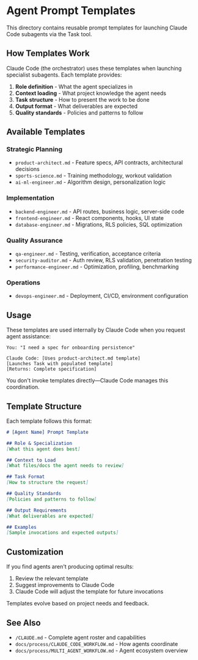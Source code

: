 # Agent Prompt Templates

This directory contains reusable prompt templates for launching Claude Code subagents via the Task tool.

## How Templates Work

Claude Code (the orchestrator) uses these templates when launching specialist subagents. Each template provides:

1. **Role definition** - What the agent specializes in
2. **Context loading** - What project knowledge the agent needs
3. **Task structure** - How to present the work to be done
4. **Output format** - What deliverables are expected
5. **Quality standards** - Policies and patterns to follow

## Available Templates

### Strategic Planning
- `product-architect.md` - Feature specs, API contracts, architectural decisions
- `sports-science.md` - Training methodology, workout validation
- `ai-ml-engineer.md` - Algorithm design, personalization logic

### Implementation
- `backend-engineer.md` - API routes, business logic, server-side code
- `frontend-engineer.md` - React components, hooks, UI state
- `database-engineer.md` - Migrations, RLS policies, SQL optimization

### Quality Assurance
- `qa-engineer.md` - Testing, verification, acceptance criteria
- `security-auditor.md` - Auth review, RLS validation, penetration testing
- `performance-engineer.md` - Optimization, profiling, benchmarking

### Operations
- `devops-engineer.md` - Deployment, CI/CD, environment configuration

## Usage

These templates are used internally by Claude Code when you request agent assistance:

```
You: "I need a spec for onboarding persistence"

Claude Code: [Uses product-architect.md template]
[Launches Task with populated template]
[Returns: Complete specification]
```

You don't invoke templates directly—Claude Code manages this coordination.

## Template Structure

Each template follows this format:

```markdown
# [Agent Name] Prompt Template

## Role & Specialization
[What this agent does best]

## Context to Load
[What files/docs the agent needs to review]

## Task Format
[How to structure the request]

## Quality Standards
[Policies and patterns to follow]

## Output Requirements
[What deliverables are expected]

## Examples
[Sample invocations and expected outputs]
```

## Customization

If you find agents aren't producing optimal results:

1. Review the relevant template
2. Suggest improvements to Claude Code
3. Claude Code will adjust the template for future invocations

Templates evolve based on project needs and feedback.

## See Also

- `/CLAUDE.md` - Complete agent roster and capabilities
- `docs/process/CLAUDE_CODE_WORKFLOW.md` - How agents coordinate
- `docs/process/MULTI_AGENT_WORKFLOW.md` - Agent ecosystem overview
